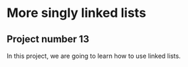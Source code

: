 # More singly linked lists

## Project number 13

In this project, we are going to learn how to use linked lists.
